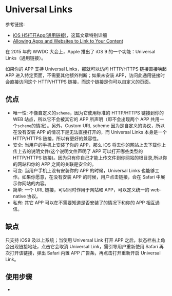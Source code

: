 # Universal Links

参考链接:

- [iOS H5打开App(通用链接)](https://www.jianshu.com/p/0ead88409212)，这篇文章特别详细
- [Allowing Apps and Websites to Link to Your Content](https://developer.apple.com/documentation/uikit/core_app/allowing_apps_and_websites_to_link_to_your_content)

在 2015 年的 WWDC 大会上，Apple 推出了 iOS 9 的一个功能：Universal Links（通用链接）。

如果你的 APP 支持 Universal Links，那就可以访问 HTTP/HTTPS 链接直接唤起 APP 进入特定页面，不需要其他额外判断；如果未安装 APP，访问此通用链接时会直接访问这个 HTTP/HTTPS 链接，而这个链接是你可以自定义的页面。

## 优点

- 唯一性: 不像自定义的`scheme`，因为它使用标准的 HTTP/HTTPS 链接到你的 WEB 站点，所以它不会被其它的 APP 所声明（即不会出现两个 APP 共用一个`scheme`的情况）。另外，Custom URL scheme 因为是自定义的协议，所以在没有安装 APP 的情况下是无法直接打开的，而 Universal Links 本身是一个 HTTP/HTTPS 链接，所以有更好的兼容性。
- 安全: 当用户的手机上安装了你的 APP，那么 iOS 将去你的网站上去下载你上传上去的说明文件(这个说明文件声明了 APP 可以打开哪些类型的 HTTP/HTTPS 链接)。因为只有你自己才能上传文件到你网站的根目录,所以你的网站和你的 APP 之间的关联是安全的。
- 可变: 当用户手机上没有安装你的 APP 的时候，Universal Links 也能够工作。如果你愿意，在没有安装 APP 的时候，用户点击链接，会在 Safari 中展示你网站的内容。
- 简单: 一个 URL 链接，可以同时作用于网站和 APP，可以定义统一的 web-native 协议。
- 私有: 其它 APP 可以在不需要知道是否安装了的情况下和你的 APP 相互通信。

## 缺点

只支持 iOS9 及以上系统；当使用 Universal Link 打开 APP 之后，状态栏右上角会出现链接地址，点击它会取消 Universal Link，需引导用户重新使用 Safari 再次打开该链接，弹出 Safari 内置 APP 广告条，再点击打开重新开启 Universal Link。

## 使用步骤

- 